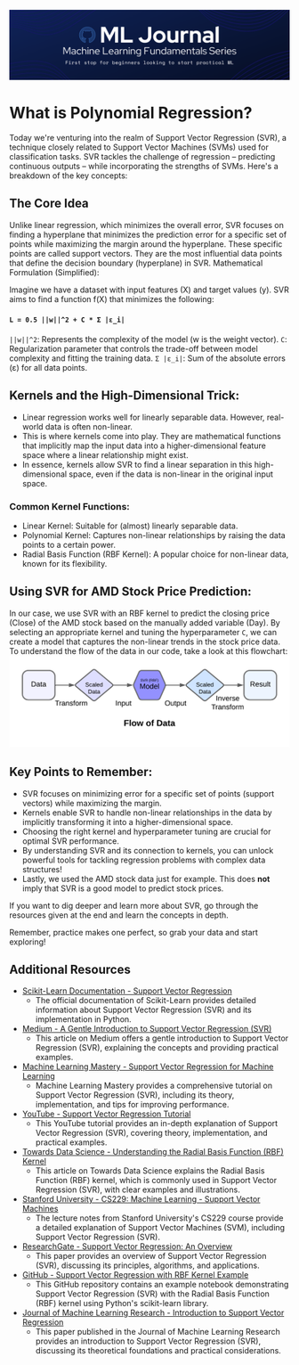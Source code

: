 ![Banner](.media/banner.png)
# What is Polynomial Regression?
Today we're venturing into the realm of Support Vector Regression (SVR), a technique closely related to Support Vector Machines (SVMs) used for classification tasks. SVR tackles the challenge of regression – predicting continuous outputs – while incorporating the strengths of SVMs. Here's a breakdown of the key concepts:

## The Core Idea
Unlike linear regression, which minimizes the overall error, SVR focuses on finding a hyperplane that minimizes the prediction error for a specific set of points while maximizing the margin around the hyperplane.
These specific points are called support vectors. They are the most influential data points that define the decision boundary (hyperplane) in SVR.
Mathematical Formulation (Simplified):

Imagine we have a dataset with input features (X) and target values (y). SVR aims to find a function f(X) that minimizes the following:

#### `L = 0.5 ||w||^2 + C * Σ |ε_i|`
`||w||^2`: Represents the complexity of the model (w is the weight vector).
`C`: Regularization parameter that controls the trade-off between model complexity and fitting the training data.
`Σ |ε_i|`: Sum of the absolute errors (ε) for all data points.

## Kernels and the High-Dimensional Trick:
- Linear regression works well for linearly separable data. However, real-world data is often non-linear.
- This is where kernels come into play. They are mathematical functions that implicitly map the input data into a higher-dimensional feature space where a linear relationship might exist.
- In essence, kernels allow SVR to find a linear separation in this high-dimensional space, even if the data is non-linear in the original input space.

### Common Kernel Functions:
- Linear Kernel: Suitable for (almost) linearly separable data.
- Polynomial Kernel: Captures non-linear relationships by raising the data points to a certain power.
- Radial Basis Function (RBF Kernel): A popular choice for non-linear data, known for its flexibility.

## Using SVR for AMD Stock Price Prediction:
In our case, we use SVR with an RBF kernel to predict the closing price (Close) of the AMD stock based on the manually added variable (Day). By selecting an appropriate kernel and tuning the hyperparameter `C`, we can create a model that captures the non-linear trends in the stock price data.
To understand the flow of the data in our code, take a look at this flowchart:
![Dataflow in SVR Model](.media/dataflow.png)

## Key Points to Remember:
- SVR focuses on minimizing error for a specific set of points (support vectors) while maximizing the margin.
- Kernels enable SVR to handle non-linear relationships in the data by implicitly transforming it into a higher-dimensional space.
- Choosing the right kernel and hyperparameter tuning are crucial for optimal SVR performance.
- By understanding SVR and its connection to kernels, you can unlock powerful tools for tackling regression problems with complex data structures!
- Lastly, we used the AMD stock data just for example. This does **not** imply that SVR is a good model to predict stock prices.

If you want to dig deeper and learn more about SVR, go through the resources given at the end and learn the concepts in depth.

Remember, practice makes one perfect, so grab your data and start exploring!

## Additional Resources

- [Scikit-Learn Documentation - Support Vector Regression](https://scikit-learn.org/stable/modules/svm.html#regression)
  - The official documentation of Scikit-Learn provides detailed information about Support Vector Regression (SVR) and its implementation in Python.
- [Medium - A Gentle Introduction to Support Vector Regression (SVR)](https://towardsdatascience.com/a-gentle-introduction-to-support-vector-regression-svr-a3ebc1672c2)
  - This article on Medium offers a gentle introduction to Support Vector Regression (SVR), explaining the concepts and providing practical examples.
- [Machine Learning Mastery - Support Vector Regression for Machine Learning](https://machinelearningmastery.com/support-vector-regression-for-machine-learning/)
  - Machine Learning Mastery provides a comprehensive tutorial on Support Vector Regression (SVR), including its theory, implementation, and tips for improving performance.
- [YouTube - Support Vector Regression Tutorial](https://www.youtube.com/watch?v=3liCbRZPrZA)
  - This YouTube tutorial provides an in-depth explanation of Support Vector Regression (SVR), covering theory, implementation, and practical examples.
- [Towards Data Science - Understanding the Radial Basis Function (RBF) Kernel](https://towardsdatascience.com/understanding-the-radial-basis-function-rbf-kernel-79f7f4e8ea14)
  - This article on Towards Data Science explains the Radial Basis Function (RBF) kernel, which is commonly used in Support Vector Regression (SVR), with clear examples and illustrations.
- [Stanford University - CS229: Machine Learning - Support Vector Machines](https://cs229.stanford.edu/notes/cs229-notes3.pdf)
  - The lecture notes from Stanford University's CS229 course provide a detailed explanation of Support Vector Machines (SVM), including Support Vector Regression (SVR).
- [ResearchGate - Support Vector Regression: An Overview](https://www.researchgate.net/publication/220813636_Support_Vector_Regression_An_Overview)
  - This paper provides an overview of Support Vector Regression (SVR), discussing its principles, algorithms, and applications.
- [GitHub - Support Vector Regression with RBF Kernel Example](https://github.com/parrt/msds689/blob/master/notes/SvmRegression.ipynb)
  - This GitHub repository contains an example notebook demonstrating Support Vector Regression (SVR) with the Radial Basis Function (RBF) kernel using Python's scikit-learn library.
- [Journal of Machine Learning Research - Introduction to Support Vector Regression](https://www.jmlr.org/papers/volume2/haussler01a/haussler01a.pdf)
  - This paper published in the Journal of Machine Learning Research provides an introduction to Support Vector Regression (SVR), discussing its theoretical foundations and practical considerations.
